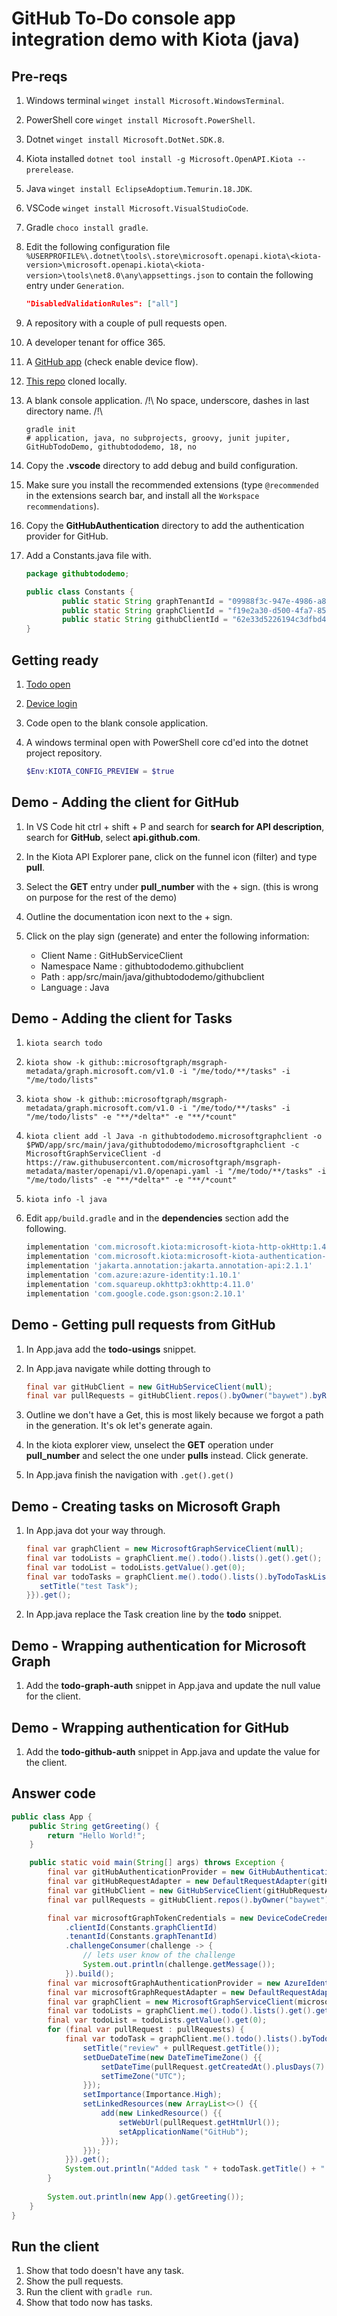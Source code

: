 # GitHub To-Do console app integration demo with Kiota (java)

## Pre-reqs

1. Windows terminal `winget install Microsoft.WindowsTerminal`.
1. PowerShell core `winget install Microsoft.PowerShell`.
1. Dotnet `winget install Microsoft.DotNet.SDK.8`.
1. Kiota installed `dotnet tool install -g Microsoft.OpenAPI.Kiota --prerelease`.
1. Java `winget install EclipseAdoptium.Temurin.18.JDK`.
1. VSCode `winget install Microsoft.VisualStudioCode`.
1. Gradle `choco install gradle`.
1. Edit the following configuration file `%USERPROFILE%\.dotnet\tools\.store\microsoft.openapi.kiota\<kiota-version>\microsoft.openapi.kiota\<kiota-version>\tools\net8.0\any\appsettings.json` to contain the following entry under `Generation`.

   ```json
   "DisabledValidationRules": ["all"]
   ```

1. A repository with a couple of pull requests open.
1. A developer tenant for office 365.
1. A [GitHub app](https://github.com/settings/applications/new) (check enable device flow).
1. [This repo](https://github.com/baywet/GitHubTodoDemo) cloned locally.
1. A blank console application. /!\ No space, underscore, dashes in last directory name. /!\

   ```shell
   gradle init
   # application, java, no subprojects, groovy, junit jupiter, GitHubTodoDemo, githubtododemo, 18, no
   ```

1. Copy the **.vscode** directory to add debug and build configuration.
1. Make sure you install the recommended extensions (type `@recommended` in the extensions search bar, and install all the `Workspace recommendations`).
1. Copy the **GitHubAuthentication** directory to add the authentication provider for GitHub.
1. Add a Constants.java file with.

   ```Java
   package githubtododemo;

   public class Constants {
           public static String graphTenantId = "09988f3c-947e-4986-a87e-37ad49a3b175";
           public static String graphClientId = "f19e2a30-d500-4fa7-8582-bd6099088b37";
           public static String githubClientId = "62e33d5226194c3dfbd4";
   }
   ```

## Getting ready

1. [Todo open](https://to-do.office.com/tasks/inbox)
1. [Device login](https://www.microsoft.com/devicelogin)
1. Code open to the blank console application.
1. A windows terminal open with PowerShell core cd'ed into the dotnet project repository.

   ```PowerShell
   $Env:KIOTA_CONFIG_PREVIEW = $true
   ```

## Demo - Adding the client for GitHub

1. In VS Code hit ctrl + shift + P and search for **search for API description**, search for **GitHub**, select **api.github.com**.
1. In the Kiota API Explorer pane, click on the funnel icon (filter) and type **pull**.
1. Select the **GET** entry under **pull_number** with the + sign. (this is wrong on purpose for the rest of the demo)
1. Outline the documentation icon next to the + sign.
1. Click on the play sign (generate) and enter the following information:

   - Client Name : GitHubServiceClient
   - Namespace Name : githubtododemo.githubclient
   - Path : app/src/main/java/githubtododemo/githubclient
   - Language : Java

## Demo - Adding the client for Tasks

1. `kiota search todo`
1. `kiota show -k github::microsoftgraph/msgraph-metadata/graph.microsoft.com/v1.0 -i "/me/todo/**/tasks" -i "/me/todo/lists"`
1. `kiota show -k github::microsoftgraph/msgraph-metadata/graph.microsoft.com/v1.0 -i "/me/todo/**/tasks" -i "/me/todo/lists" -e "**/*delta*" -e "**/*count"`
1. `kiota client add -l Java -n githubtododemo.microsoftgraphclient -o $PWD/app/src/main/java/githubtododemo/microsoftgraphclient -c MicrosoftGraphServiceClient -d https://raw.githubusercontent.com/microsoftgraph/msgraph-metadata/master/openapi/v1.0/openapi.yaml -i "/me/todo/**/tasks" -i "/me/todo/lists" -e "**/*delta*" -e "**/*count"`
1. `kiota info -l java`
1. Edit `app/build.gradle` and in the **dependencies** section add the following.

   ```groovy
   implementation 'com.microsoft.kiota:microsoft-kiota-http-okHttp:1.4.0'
   implementation 'com.microsoft.kiota:microsoft-kiota-authentication-azure:1.4.0'
   implementation 'jakarta.annotation:jakarta.annotation-api:2.1.1'
   implementation 'com.azure:azure-identity:1.10.1'
   implementation 'com.squareup.okhttp3:okhttp:4.11.0'
   implementation 'com.google.code.gson:gson:2.10.1'
   ```

## Demo - Getting pull requests from GitHub

1. In App.java add the **todo-usings** snippet.
1. In App.java navigate while dotting through to

   ```Java
   final var gitHubClient = new GitHubServiceClient(null);
   final var pullRequests = gitHubClient.repos().byOwner("baywet").byRepo("demo").pulls()
   ```

1. Outline we don't have a Get, this is most likely because we forgot a path in the generation. It's ok let's generate again.
1. In the kiota explorer view, unselect the **GET** operation under **pull_number** and select the one under **pulls** instead. Click generate.
1. In App.java finish the navigation with `.get().get()`

## Demo - Creating tasks on Microsoft Graph

1. In App.java dot your way through.

   ```Java
   final var graphClient = new MicrosoftGraphServiceClient(null);
   final var todoLists = graphClient.me().todo().lists().get().get();
   final var todoList = todoLists.getValue().get(0);
   final var todoTasks = graphClient.me().todo().lists().byTodoTaskListId(todoList.getId()).tasks().post(new TodoTask() {{
      setTitle("test Task");
   }}).get();
   ```

1. In App.java replace the Task creation line by the **todo** snippet.

## Demo - Wrapping authentication for Microsoft Graph

1. Add the **todo-graph-auth** snippet in App.java and update the null value for the client.

## Demo - Wrapping authentication for GitHub

1. Add the **todo-github-auth** snippet in App.java and update the value for the client.

## Answer code

```Java
public class App {
    public String getGreeting() {
        return "Hello World!";
    }

    public static void main(String[] args) throws Exception {
        final var gitHubAuthenticationProvider = new GitHubAuthenticationProvider(Constants.githubClientId, "repo");
        final var gitHubRequestAdapter = new DefaultRequestAdapter(gitHubAuthenticationProvider);
        final var gitHubClient = new GitHubServiceClient(gitHubRequestAdapter);
        final var pullRequests = gitHubClient.repos().byOwner("baywet").byRepo("demo").pulls().get().get();

        final var microsoftGraphTokenCredentials = new DeviceCodeCredentialBuilder()
            .clientId(Constants.graphClientId)
            .tenantId(Constants.graphTenantId)
            .challengeConsumer(challenge -> {
                // lets user know of the challenge
                System.out.println(challenge.getMessage());
            }).build();
        final var microsoftGraphAuthenticationProvider = new AzureIdentityAuthenticationProvider(microsoftGraphTokenCredentials, new String[] {"graph.microsoft.com"}, "Tasks.ReadWrite");
        final var microsoftGraphRequestAdapter = new DefaultRequestAdapter(microsoftGraphAuthenticationProvider);
        final var graphClient = new MicrosoftGraphServiceClient(microsoftGraphRequestAdapter);
        final var todoLists = graphClient.me().todo().lists().get().get();
        final var todoList = todoLists.getValue().get(0);
        for (final var pullRequest : pullRequests) {
            final var todoTask = graphClient.me().todo().lists().byTodoTaskListId(todoList.getId()).tasks().post(new TodoTask() {{
                setTitle("review" + pullRequest.getTitle());
                setDueDateTime(new DateTimeTimeZone() {{
                    setDateTime(pullRequest.getCreatedAt().plusDays(7).format(DateTimeFormatter.ISO_DATE_TIME));
                    setTimeZone("UTC");
                }});
                setImportance(Importance.High);
                setLinkedResources(new ArrayList<>() {{
                    add(new LinkedResource() {{
                        setWebUrl(pullRequest.getHtmlUrl());
                        setApplicationName("GitHub");
                    }});
                }});
            }}).get();
            System.out.println("Added task " + todoTask.getTitle() + " to your todo list");
        }
        
        System.out.println(new App().getGreeting());
    }
}
```

## Run the client

1. Show that todo doesn't have any task.
1. Show the pull requests.
1. Run the client with `gradle run`.
1. Show that todo now has tasks.
